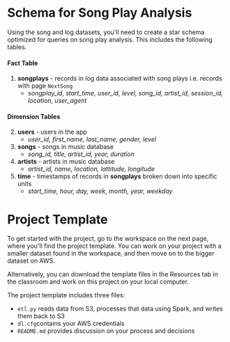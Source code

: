 <div class="ltr"><div class="_15vzQlp3FJ8f94suLiPCPf ureact-markdown "><h1 id="schema-for-song-play-analysis">Schema for Song Play Analysis</h1>
<p>Using the song and log datasets, you'll need to create a star schema optimized for queries on song play analysis. This includes the following tables.</p>
<h4 id="fact-table">Fact Table</h4>
<ol>
<li><strong>songplays</strong> - records in log data associated with song plays i.e. records with page <code>NextSong</code>  <ul>
<li><em>songplay_id, start_time, user_id, level, song_id, artist_id, session_id, location, user_agent</em></li>
</ul>
</li>
</ol>
<h4 id="dimension-tables">Dimension Tables</h4>
<ol start="2">
<li><strong>users</strong> - users in the app<ul>
<li><em>user_id, first_name, last_name, gender, level</em></li>
</ul>
</li>
<li><strong>songs</strong> - songs in music database<ul>
<li><em>song_id, title, artist_id, year, duration</em></li>
</ul>
</li>
<li><strong>artists</strong> - artists in music database<ul>
<li><em>artist_id, name, location, lattitude, longitude</em></li>
</ul>
</li>
<li><strong>time</strong> - timestamps of records in <strong>songplays</strong> broken down into specific units<ul>
<li><em>start_time, hour, day, week, month, year, weekday</em></li>
</ul>
</li>
</ol>
</div></div>
<div><div class="index--container--2OwOl"><div class="index--atom--lmAIo layout--content--3Smmq"><div class="ltr"><div class="_15vzQlp3FJ8f94suLiPCPf ureact-markdown "><h1 id="project-template">Project Template</h1>
<p>To get started with the project, go to the workspace on the next page, where you'll find the project template. You can work on your project with a smaller dataset found in the workspace, and then move on to the bigger dataset on AWS.</p>
<p>Alternatively, you can download the template files in the Resources tab in the classroom and work on this project on your local computer.</p>
<p>The project template includes three files:</p>
<ul>
<li><code>etl.py</code> reads data from S3, processes that data using Spark, and writes them back to S3</li>
<li><code>dl.cfg</code>contains your AWS credentials</li>
<li><code>README.md</code> provides discussion on your process and decisions</li>
</ul>
</div></div><span></span></div><span></span></div></div>